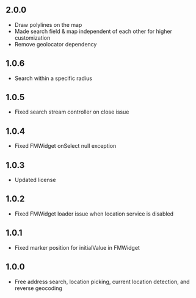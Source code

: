 ## 2.0.0

- Draw polylines on the map
- Made search field & map independent of each other for higher customization
- Remove geolocator dependency

## 1.0.6

- Search within a specific radius

## 1.0.5

- Fixed search stream controller on close issue

## 1.0.4

- Fixed FMWidget onSelect null exception

## 1.0.3

- Updated license

## 1.0.2

- Fixed FMWidget loader issue when location service is disabled

## 1.0.1

- Fixed marker position for initialValue in FMWidget

## 1.0.0

- Free address search, location picking, current location detection, and reverse geocoding
